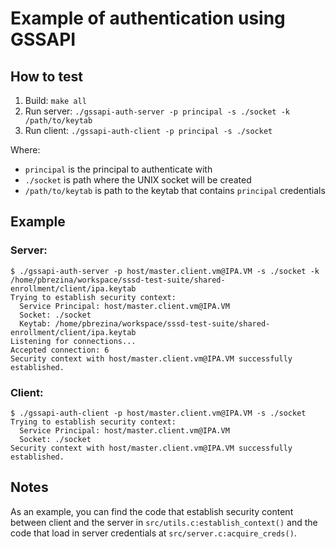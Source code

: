 # Example of authentication using GSSAPI

## How to test

1. Build: `make all`
2. Run server: `./gssapi-auth-server -p principal -s ./socket -k /path/to/keytab`
3. Run client: `./gssapi-auth-client -p principal -s ./socket`

Where:
* `principal` is the principal to authenticate with
* `./socket` is path where the UNIX socket will be created
* `/path/to/keytab` is path to the keytab that contains `principal` credentials

## Example

### Server:

```
$ ./gssapi-auth-server -p host/master.client.vm@IPA.VM -s ./socket -k /home/pbrezina/workspace/sssd-test-suite/shared-enrollment/client/ipa.keytab
Trying to establish security context:
  Service Principal: host/master.client.vm@IPA.VM
  Socket: ./socket
  Keytab: /home/pbrezina/workspace/sssd-test-suite/shared-enrollment/client/ipa.keytab
Listening for connections...
Accepted connection: 6
Security context with host/master.client.vm@IPA.VM successfully established.
```

### Client:

```
$ ./gssapi-auth-client -p host/master.client.vm@IPA.VM -s ./socket
Trying to establish security context:
  Service Principal: host/master.client.vm@IPA.VM
  Socket: ./socket
Security context with host/master.client.vm@IPA.VM successfully established.
```

## Notes

As an example, you can find the code that establish security content between
client and the server in `src/utils.c:establish_context()` and the code that
load in server credentials at `src/server.c:acquire_creds()`.
